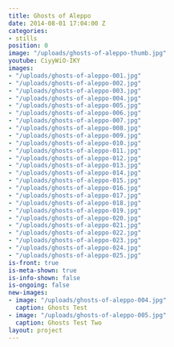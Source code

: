 ```yaml
---
title: Ghosts of Aleppo
date: 2014-08-01 17:04:00 Z
categories:
- stills
position: 0
image: "/uploads/ghosts-of-aleppo-thumb.jpg"
youtube: CiyyWiO-IKY
images:
- "/uploads/ghosts-of-aleppo-001.jpg"
- "/uploads/ghosts-of-aleppo-002.jpg"
- "/uploads/ghosts-of-aleppo-003.jpg"
- "/uploads/ghosts-of-aleppo-004.jpg"
- "/uploads/ghosts-of-aleppo-005.jpg"
- "/uploads/ghosts-of-aleppo-006.jpg"
- "/uploads/ghosts-of-aleppo-007.jpg"
- "/uploads/ghosts-of-aleppo-008.jpg"
- "/uploads/ghosts-of-aleppo-009.jpg"
- "/uploads/ghosts-of-aleppo-010.jpg"
- "/uploads/ghosts-of-aleppo-011.jpg"
- "/uploads/ghosts-of-aleppo-012.jpg"
- "/uploads/ghosts-of-aleppo-013.jpg"
- "/uploads/ghosts-of-aleppo-014.jpg"
- "/uploads/ghosts-of-aleppo-015.jpg"
- "/uploads/ghosts-of-aleppo-016.jpg"
- "/uploads/ghosts-of-aleppo-017.jpg"
- "/uploads/ghosts-of-aleppo-018.jpg"
- "/uploads/ghosts-of-aleppo-019.jpg"
- "/uploads/ghosts-of-aleppo-020.jpg"
- "/uploads/ghosts-of-aleppo-021.jpg"
- "/uploads/ghosts-of-aleppo-022.jpg"
- "/uploads/ghosts-of-aleppo-023.jpg"
- "/uploads/ghosts-of-aleppo-024.jpg"
- "/uploads/ghosts-of-aleppo-025.jpg"
is-front: true
is-meta-shown: true
is-info-shown: false
is-ongoing: false
new-images:
- image: "/uploads/ghosts-of-aleppo-004.jpg"
  caption: Ghosts Test
- image: "/uploads/ghosts-of-aleppo-005.jpg"
  caption: Ghosts Test Two
layout: project
---
```



